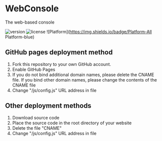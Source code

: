 # WebConsole
The web-based console

![version](https://img.shields.io/badge/Version-1.1.7-red)
![license](https://img.shields.io/badge/License-MIT-green)
![Platform](https://img.shields.io/badge/Platform-All Platform-blue)

## GitHub pages deployment method
1. Fork this repository to your own GitHub account.
2. Enable GitHub Pages
3. If you do not bind additional domain names, please delete the CNAME file. If you bind other domain names, please change the contents of the CNAME file
4. Change "/js/config.js" URL address in file
## Other deployment methods
1. Download source code
2. Place the source code in the root directory of your website
3. Delete the file "CNAME"
4. Change "/js/config.js" URL address in file
